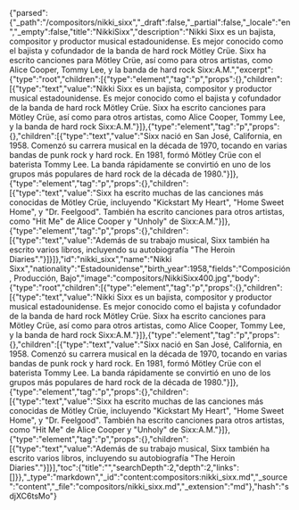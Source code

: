 {"parsed":{"_path":"/compositors/nikki_sixx","_draft":false,"_partial":false,"_locale":"en","_empty":false,"title":"NikkiSixx","description":"Nikki Sixx es un bajista, compositor y productor musical estadounidense. Es mejor conocido como el bajista y cofundador de la banda de hard rock Mötley Crüe. Sixx ha escrito canciones para Mötley Crüe, así como para otros artistas, como Alice Cooper, Tommy Lee, y la banda de hard rock Sixx:A.M.","excerpt":{"type":"root","children":[{"type":"element","tag":"p","props":{},"children":[{"type":"text","value":"Nikki Sixx es un bajista, compositor y productor musical estadounidense. Es mejor conocido como el bajista y cofundador de la banda de hard rock Mötley Crüe. Sixx ha escrito canciones para Mötley Crüe, así como para otros artistas, como Alice Cooper, Tommy Lee, y la banda de hard rock Sixx:A.M."}]},{"type":"element","tag":"p","props":{},"children":[{"type":"text","value":"Sixx nació en San José, California, en 1958. Comenzó su carrera musical en la década de 1970, tocando en varias bandas de punk rock y hard rock. En 1981, formó Mötley Crüe con el baterista Tommy Lee. La banda rápidamente se convirtió en uno de los grupos más populares de hard rock de la década de 1980."}]},{"type":"element","tag":"p","props":{},"children":[{"type":"text","value":"Sixx ha escrito muchas de las canciones más conocidas de Mötley Crüe, incluyendo \"Kickstart My Heart\", \"Home Sweet Home\", y \"Dr. Feelgood\". También ha escrito canciones para otros artistas, como \"Hit Me\" de Alice Cooper y \"Unholy\" de Sixx:A.M."}]},{"type":"element","tag":"p","props":{},"children":[{"type":"text","value":"Además de su trabajo musical, Sixx también ha escrito varios libros, incluyendo su autobiografía \"The Heroin Diaries\"."}]}]},"id":"nikki_sixx","name":"Nikki Sixx","nationality":"Estadounidense","birth_year":1958,"fields":"Composición, Producción, Bajo","image":"compositors/NikkiSixx400.jpg","body":{"type":"root","children":[{"type":"element","tag":"p","props":{},"children":[{"type":"text","value":"Nikki Sixx es un bajista, compositor y productor musical estadounidense. Es mejor conocido como el bajista y cofundador de la banda de hard rock Mötley Crüe. Sixx ha escrito canciones para Mötley Crüe, así como para otros artistas, como Alice Cooper, Tommy Lee, y la banda de hard rock Sixx:A.M."}]},{"type":"element","tag":"p","props":{},"children":[{"type":"text","value":"Sixx nació en San José, California, en 1958. Comenzó su carrera musical en la década de 1970, tocando en varias bandas de punk rock y hard rock. En 1981, formó Mötley Crüe con el baterista Tommy Lee. La banda rápidamente se convirtió en uno de los grupos más populares de hard rock de la década de 1980."}]},{"type":"element","tag":"p","props":{},"children":[{"type":"text","value":"Sixx ha escrito muchas de las canciones más conocidas de Mötley Crüe, incluyendo \"Kickstart My Heart\", \"Home Sweet Home\", y \"Dr. Feelgood\". También ha escrito canciones para otros artistas, como \"Hit Me\" de Alice Cooper y \"Unholy\" de Sixx:A.M."}]},{"type":"element","tag":"p","props":{},"children":[{"type":"text","value":"Además de su trabajo musical, Sixx también ha escrito varios libros, incluyendo su autobiografía \"The Heroin Diaries\"."}]}],"toc":{"title":"","searchDepth":2,"depth":2,"links":[]}},"_type":"markdown","_id":"content:compositors:nikki_sixx.md","_source":"content","_file":"compositors/nikki_sixx.md","_extension":"md"},"hash":"sdjXC6tsMo"}
